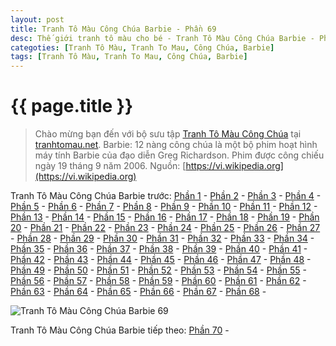 ```yaml
---
layout: post
title: Tranh Tô Màu Công Chúa Barbie - Phần 69
desc: Thế giới tranh tô màu cho bé - Tranh Tô Màu Công Chúa Barbie - Phần 69
categoties: [Tranh Tô Màu, Tranh To Mau, Công Chúa, Barbie]
tags: [Tranh Tô Màu, Tranh To Mau, Công Chúa, Barbie]
---
```

{{ page.title }}
================
> Chào mừng bạn đến với bộ sưu tập [Tranh Tô Màu Công Chúa](http://tranhtomau.net/) tại [tranhtomau.net](http://tranhtomau.net/). Barbie: 12 nàng công chúa là một bộ phim hoạt hình máy tính Barbie của đạo diễn Greg Richardson. Phim được công chiếu ngày 19 tháng 9 năm 2006. Nguồn: [https://vi.wikipedia.org](https://vi.wikipedia.org)

Tranh Tô Màu Công Chúa Barbie trước: [Phần 1](http://tranhtomau.net/2018/01/24/Tranh-To-Mau-Cong-Chua-Barbie-phan-1.html) - [Phần 2](http://tranhtomau.net/2018/01/24/Tranh-To-Mau-Cong-Chua-Barbie-phan-2.html) - [Phần 3](http://tranhtomau.net/2018/01/24/Tranh-To-Mau-Cong-Chua-Barbie-phan-3.html) - [Phần 4](http://tranhtomau.net/2018/01/24/Tranh-To-Mau-Cong-Chua-Barbie-phan-4.html) - [Phần 5](http://tranhtomau.net/2018/01/24/Tranh-To-Mau-Cong-Chua-Barbie-phan-5.html) - [Phần 6](http://tranhtomau.net/2018/01/24/Tranh-To-Mau-Cong-Chua-Barbie-phan-6.html) - [Phần 7](http://tranhtomau.net/2018/01/24/Tranh-To-Mau-Cong-Chua-Barbie-phan-7.html) - [Phần 8](http://tranhtomau.net/2018/01/24/Tranh-To-Mau-Cong-Chua-Barbie-phan-8.html) - [Phần 9](http://tranhtomau.net/2018/01/24/Tranh-To-Mau-Cong-Chua-Barbie-phan-9.html) - [Phần 10](http://tranhtomau.net/2018/01/24/Tranh-To-Mau-Cong-Chua-Barbie-phan-10.html) - [Phần 11](http://tranhtomau.net/2018/01/24/Tranh-To-Mau-Cong-Chua-Barbie-phan-11.html) - [Phần 12](http://tranhtomau.net/2018/01/24/Tranh-To-Mau-Cong-Chua-Barbie-phan-12.html) - [Phần 13](http://tranhtomau.net/2018/01/24/Tranh-To-Mau-Cong-Chua-Barbie-phan-13.html) - [Phần 14](http://tranhtomau.net/2018/01/24/Tranh-To-Mau-Cong-Chua-Barbie-phan-14.html) - [Phần 15](http://tranhtomau.net/2018/01/24/Tranh-To-Mau-Cong-Chua-Barbie-phan-15.html) - [Phần 16](http://tranhtomau.net/2018/01/24/Tranh-To-Mau-Cong-Chua-Barbie-phan-16.html) - [Phần 17](http://tranhtomau.net/2018/01/24/Tranh-To-Mau-Cong-Chua-Barbie-phan-17.html) - [Phần 18](http://tranhtomau.net/2018/01/24/Tranh-To-Mau-Cong-Chua-Barbie-phan-18.html) - [Phần 19](http://tranhtomau.net/2018/01/24/Tranh-To-Mau-Cong-Chua-Barbie-phan-19.html) - [Phần 20](http://tranhtomau.net/2018/01/24/Tranh-To-Mau-Cong-Chua-Barbie-phan-20.html) - [Phần 21](http://tranhtomau.net/2018/01/24/Tranh-To-Mau-Cong-Chua-Barbie-phan-21.html) - [Phần 22](http://tranhtomau.net/2018/01/24/Tranh-To-Mau-Cong-Chua-Barbie-phan-22.html) - [Phần 23](http://tranhtomau.net/2018/01/24/Tranh-To-Mau-Cong-Chua-Barbie-phan-23.html) - [Phần 24](http://tranhtomau.net/2018/01/24/Tranh-To-Mau-Cong-Chua-Barbie-phan-24.html) - [Phần 25](http://tranhtomau.net/2018/01/24/Tranh-To-Mau-Cong-Chua-Barbie-phan-25.html) - [Phần 26](http://tranhtomau.net/2018/01/24/Tranh-To-Mau-Cong-Chua-Barbie-phan-26.html) - [Phần 27](http://tranhtomau.net/2018/01/24/Tranh-To-Mau-Cong-Chua-Barbie-phan-27.html) - [Phần 28](http://tranhtomau.net/2018/01/24/Tranh-To-Mau-Cong-Chua-Barbie-phan-28.html) - [Phần 29](http://tranhtomau.net/2018/01/24/Tranh-To-Mau-Cong-Chua-Barbie-phan-29.html) - [Phần 30](http://tranhtomau.net/2018/01/24/Tranh-To-Mau-Cong-Chua-Barbie-phan-30.html) - [Phần 31](http://tranhtomau.net/2018/01/24/Tranh-To-Mau-Cong-Chua-Barbie-phan-31.html) - [Phần 32](http://tranhtomau.net/2018/01/24/Tranh-To-Mau-Cong-Chua-Barbie-phan-32.html) - [Phần 33](http://tranhtomau.net/2018/01/24/Tranh-To-Mau-Cong-Chua-Barbie-phan-33.html) - [Phần 34](http://tranhtomau.net/2018/01/24/Tranh-To-Mau-Cong-Chua-Barbie-phan-34.html) - [Phần 35](http://tranhtomau.net/2018/01/24/Tranh-To-Mau-Cong-Chua-Barbie-phan-35.html) - [Phần 36](http://tranhtomau.net/2018/01/24/Tranh-To-Mau-Cong-Chua-Barbie-phan-36.html) - [Phần 37](http://tranhtomau.net/2018/01/24/Tranh-To-Mau-Cong-Chua-Barbie-phan-37.html) - [Phần 38](http://tranhtomau.net/2018/01/24/Tranh-To-Mau-Cong-Chua-Barbie-phan-38.html) - [Phần 39](http://tranhtomau.net/2018/01/24/Tranh-To-Mau-Cong-Chua-Barbie-phan-39.html) - [Phần 40](http://tranhtomau.net/2018/01/24/Tranh-To-Mau-Cong-Chua-Barbie-phan-40.html) - [Phần 41](http://tranhtomau.net/2018/01/24/Tranh-To-Mau-Cong-Chua-Barbie-phan-41.html) - [Phần 42](http://tranhtomau.net/2018/01/24/Tranh-To-Mau-Cong-Chua-Barbie-phan-42.html) - [Phần 43](http://tranhtomau.net/2018/01/24/Tranh-To-Mau-Cong-Chua-Barbie-phan-43.html) - [Phần 44](http://tranhtomau.net/2018/01/24/Tranh-To-Mau-Cong-Chua-Barbie-phan-44.html) - [Phần 45](http://tranhtomau.net/2018/01/24/Tranh-To-Mau-Cong-Chua-Barbie-phan-45.html) - [Phần 46](http://tranhtomau.net/2018/01/24/Tranh-To-Mau-Cong-Chua-Barbie-phan-46.html) - [Phần 47](http://tranhtomau.net/2018/01/24/Tranh-To-Mau-Cong-Chua-Barbie-phan-47.html) - [Phần 48](http://tranhtomau.net/2018/01/24/Tranh-To-Mau-Cong-Chua-Barbie-phan-48.html) - [Phần 49](http://tranhtomau.net/2018/01/24/Tranh-To-Mau-Cong-Chua-Barbie-phan-49.html) - [Phần 50](http://tranhtomau.net/2018/01/24/Tranh-To-Mau-Cong-Chua-Barbie-phan-50.html) - [Phần 51](http://tranhtomau.net/2018/01/24/Tranh-To-Mau-Cong-Chua-Barbie-phan-51.html) - [Phần 52](http://tranhtomau.net/2018/01/24/Tranh-To-Mau-Cong-Chua-Barbie-phan-52.html) - [Phần 53](http://tranhtomau.net/2018/01/24/Tranh-To-Mau-Cong-Chua-Barbie-phan-53.html) - [Phần 54](http://tranhtomau.net/2018/01/24/Tranh-To-Mau-Cong-Chua-Barbie-phan-54.html) - [Phần 55](http://tranhtomau.net/2018/01/24/Tranh-To-Mau-Cong-Chua-Barbie-phan-55.html) - [Phần 56](http://tranhtomau.net/2018/01/24/Tranh-To-Mau-Cong-Chua-Barbie-phan-56.html) - [Phần 57](http://tranhtomau.net/2018/01/24/Tranh-To-Mau-Cong-Chua-Barbie-phan-57.html) - [Phần 58](http://tranhtomau.net/2018/01/24/Tranh-To-Mau-Cong-Chua-Barbie-phan-58.html) - [Phần 59](http://tranhtomau.net/2018/01/24/Tranh-To-Mau-Cong-Chua-Barbie-phan-59.html) - [Phần 60](http://tranhtomau.net/2018/01/24/Tranh-To-Mau-Cong-Chua-Barbie-phan-60.html) - [Phần 61](http://tranhtomau.net/2018/01/24/Tranh-To-Mau-Cong-Chua-Barbie-phan-61.html) - [Phần 62](http://tranhtomau.net/2018/01/24/Tranh-To-Mau-Cong-Chua-Barbie-phan-62.html) - [Phần 63](http://tranhtomau.net/2018/01/24/Tranh-To-Mau-Cong-Chua-Barbie-phan-63.html) - [Phần 64](http://tranhtomau.net/2018/01/24/Tranh-To-Mau-Cong-Chua-Barbie-phan-64.html) - [Phần 65](http://tranhtomau.net/2018/01/24/Tranh-To-Mau-Cong-Chua-Barbie-phan-65.html) - [Phần 66](http://tranhtomau.net/2018/01/24/Tranh-To-Mau-Cong-Chua-Barbie-phan-66.html) - [Phần 67](http://tranhtomau.net/2018/01/24/Tranh-To-Mau-Cong-Chua-Barbie-phan-67.html) - [Phần 68](http://tranhtomau.net/2018/01/24/Tranh-To-Mau-Cong-Chua-Barbie-phan-68.html) - 

<script async src="//pagead2.googlesyndication.com/pagead/js/adsbygoogle.js"></script><!-- TextAds-Responsive --><ins class="adsbygoogle" style="display:block" data-ad-client="ca-pub-6753140515841889" data-ad-slot="9811874670" data-ad-format="auto"></ins><script> (adsbygoogle = window.adsbygoogle || []).push({}); </script>

![Tranh Tô Màu Công Chúa Barbie 69](http://tranhtomau.net/img1/Tranh-To-Mau-Cong-Chua-Barbie%20(69).jpg "Tranh Tô Màu Công Chúa Barbie 69")

<script async src="//pagead2.googlesyndication.com/pagead/js/adsbygoogle.js"></script><!-- TextAds-Responsive --><ins class="adsbygoogle" style="display:block" data-ad-client="ca-pub-6753140515841889" data-ad-slot="9811874670" data-ad-format="auto"></ins><script> (adsbygoogle = window.adsbygoogle || []).push({}); </script>

Tranh Tô Màu Công Chúa Barbie tiếp theo: [Phần 70](http://tranhtomau.net/2018/01/24/Tranh-To-Mau-Cong-Chua-Barbie-phan-70.html) - 
